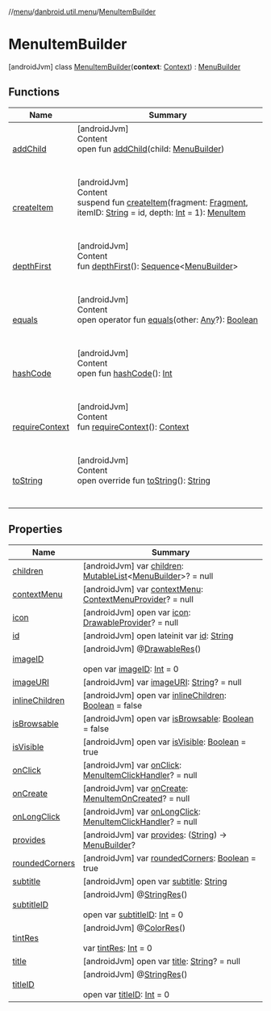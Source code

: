 //[menu](../../index.md)/[danbroid.util.menu](../index.md)/[MenuItemBuilder](index.md)



# MenuItemBuilder  
 [androidJvm] class [MenuItemBuilder](index.md)(**context**: [Context](https://developer.android.com/reference/kotlin/android/content/Context.html)) : [MenuBuilder](../-menu-builder/index.md)   


## Functions  
  
|  Name|  Summary| 
|---|---|
| <a name="danbroid.util.menu/MenuBuilder/addChild/#danbroid.util.menu.MenuBuilder/PointingToDeclaration/"></a>[addChild](../-menu-builder/add-child.md)| <a name="danbroid.util.menu/MenuBuilder/addChild/#danbroid.util.menu.MenuBuilder/PointingToDeclaration/"></a>[androidJvm]  <br>Content  <br>open fun [addChild](../-menu-builder/add-child.md)(child: [MenuBuilder](../-menu-builder/index.md))  <br><br><br>
| <a name="danbroid.util.menu/MenuItemBuilder/createItem/#androidx.fragment.app.Fragment#kotlin.String#kotlin.Int/PointingToDeclaration/"></a>[createItem](create-item.md)| <a name="danbroid.util.menu/MenuItemBuilder/createItem/#androidx.fragment.app.Fragment#kotlin.String#kotlin.Int/PointingToDeclaration/"></a>[androidJvm]  <br>Content  <br>suspend fun [createItem](create-item.md)(fragment: [Fragment](https://developer.android.com/reference/kotlin/androidx/fragment/app/Fragment.html), itemID: [String](https://kotlinlang.org/api/latest/jvm/stdlib/kotlin/-string/index.html) = id, depth: [Int](https://kotlinlang.org/api/latest/jvm/stdlib/kotlin/-int/index.html) = 1): [MenuItem](../-menu-item/index.md)  <br><br><br>
| <a name="danbroid.util.menu/MenuBuilder/depthFirst/#/PointingToDeclaration/"></a>[depthFirst](../-menu-builder/depth-first.md)| <a name="danbroid.util.menu/MenuBuilder/depthFirst/#/PointingToDeclaration/"></a>[androidJvm]  <br>Content  <br>fun [depthFirst](../-menu-builder/depth-first.md)(): [Sequence](https://kotlinlang.org/api/latest/jvm/stdlib/kotlin.sequences/-sequence/index.html)<[MenuBuilder](../-menu-builder/index.md)>  <br><br><br>
| <a name="kotlin/Any/equals/#kotlin.Any?/PointingToDeclaration/"></a>[equals](../../danbroid.util.menu.ui/-menu-item-diff-callback/index.md#%5Bkotlin%2FAny%2Fequals%2F%23kotlin.Any%3F%2FPointingToDeclaration%2F%5D%2FFunctions%2F71752720)| <a name="kotlin/Any/equals/#kotlin.Any?/PointingToDeclaration/"></a>[androidJvm]  <br>Content  <br>open operator fun [equals](../../danbroid.util.menu.ui/-menu-item-diff-callback/index.md#%5Bkotlin%2FAny%2Fequals%2F%23kotlin.Any%3F%2FPointingToDeclaration%2F%5D%2FFunctions%2F71752720)(other: [Any](https://kotlinlang.org/api/latest/jvm/stdlib/kotlin/-any/index.html)?): [Boolean](https://kotlinlang.org/api/latest/jvm/stdlib/kotlin/-boolean/index.html)  <br><br><br>
| <a name="kotlin/Any/hashCode/#/PointingToDeclaration/"></a>[hashCode](../../danbroid.util.menu.ui/-menu-item-diff-callback/index.md#%5Bkotlin%2FAny%2FhashCode%2F%23%2FPointingToDeclaration%2F%5D%2FFunctions%2F71752720)| <a name="kotlin/Any/hashCode/#/PointingToDeclaration/"></a>[androidJvm]  <br>Content  <br>open fun [hashCode](../../danbroid.util.menu.ui/-menu-item-diff-callback/index.md#%5Bkotlin%2FAny%2FhashCode%2F%23%2FPointingToDeclaration%2F%5D%2FFunctions%2F71752720)(): [Int](https://kotlinlang.org/api/latest/jvm/stdlib/kotlin/-int/index.html)  <br><br><br>
| <a name="danbroid.util.menu/MenuBuilder/requireContext/#/PointingToDeclaration/"></a>[requireContext](../-menu-builder/require-context.md)| <a name="danbroid.util.menu/MenuBuilder/requireContext/#/PointingToDeclaration/"></a>[androidJvm]  <br>Content  <br>fun [requireContext](../-menu-builder/require-context.md)(): [Context](https://developer.android.com/reference/kotlin/android/content/Context.html)  <br><br><br>
| <a name="danbroid.util.menu/MenuItemBuilder/toString/#/PointingToDeclaration/"></a>[toString](to-string.md)| <a name="danbroid.util.menu/MenuItemBuilder/toString/#/PointingToDeclaration/"></a>[androidJvm]  <br>Content  <br>open override fun [toString](to-string.md)(): [String](https://kotlinlang.org/api/latest/jvm/stdlib/kotlin/-string/index.html)  <br><br><br>


## Properties  
  
|  Name|  Summary| 
|---|---|
| <a name="danbroid.util.menu/MenuItemBuilder/children/#/PointingToDeclaration/"></a>[children](index.md#%5Bdanbroid.util.menu%2FMenuItemBuilder%2Fchildren%2F%23%2FPointingToDeclaration%2F%5D%2FProperties%2F71752720)| <a name="danbroid.util.menu/MenuItemBuilder/children/#/PointingToDeclaration/"></a> [androidJvm] var [children](index.md#%5Bdanbroid.util.menu%2FMenuItemBuilder%2Fchildren%2F%23%2FPointingToDeclaration%2F%5D%2FProperties%2F71752720): [MutableList](https://kotlinlang.org/api/latest/jvm/stdlib/kotlin.collections/-mutable-list/index.html)<[MenuBuilder](../-menu-builder/index.md)>? = null   <br>
| <a name="danbroid.util.menu/MenuItemBuilder/contextMenu/#/PointingToDeclaration/"></a>[contextMenu](index.md#%5Bdanbroid.util.menu%2FMenuItemBuilder%2FcontextMenu%2F%23%2FPointingToDeclaration%2F%5D%2FProperties%2F71752720)| <a name="danbroid.util.menu/MenuItemBuilder/contextMenu/#/PointingToDeclaration/"></a> [androidJvm] var [contextMenu](index.md#%5Bdanbroid.util.menu%2FMenuItemBuilder%2FcontextMenu%2F%23%2FPointingToDeclaration%2F%5D%2FProperties%2F71752720): [ContextMenuProvider](../index.md#%5Bdanbroid.util.menu%2FContextMenuProvider%2F%2F%2FPointingToDeclaration%2F%5D%2FClasslikes%2F71752720)? = null   <br>
| <a name="danbroid.util.menu/MenuItemBuilder/icon/#/PointingToDeclaration/"></a>[icon](index.md#%5Bdanbroid.util.menu%2FMenuItemBuilder%2Ficon%2F%23%2FPointingToDeclaration%2F%5D%2FProperties%2F71752720)| <a name="danbroid.util.menu/MenuItemBuilder/icon/#/PointingToDeclaration/"></a> [androidJvm] open var [icon](index.md#%5Bdanbroid.util.menu%2FMenuItemBuilder%2Ficon%2F%23%2FPointingToDeclaration%2F%5D%2FProperties%2F71752720): [DrawableProvider](../index.md#%5Bdanbroid.util.menu%2FDrawableProvider%2F%2F%2FPointingToDeclaration%2F%5D%2FClasslikes%2F71752720)? = null   <br>
| <a name="danbroid.util.menu/MenuItemBuilder/id/#/PointingToDeclaration/"></a>[id](index.md#%5Bdanbroid.util.menu%2FMenuItemBuilder%2Fid%2F%23%2FPointingToDeclaration%2F%5D%2FProperties%2F71752720)| <a name="danbroid.util.menu/MenuItemBuilder/id/#/PointingToDeclaration/"></a> [androidJvm] open lateinit var [id](index.md#%5Bdanbroid.util.menu%2FMenuItemBuilder%2Fid%2F%23%2FPointingToDeclaration%2F%5D%2FProperties%2F71752720): [String](https://kotlinlang.org/api/latest/jvm/stdlib/kotlin/-string/index.html)   <br>
| <a name="danbroid.util.menu/MenuItemBuilder/imageID/#/PointingToDeclaration/"></a>[imageID](index.md#%5Bdanbroid.util.menu%2FMenuItemBuilder%2FimageID%2F%23%2FPointingToDeclaration%2F%5D%2FProperties%2F71752720)| <a name="danbroid.util.menu/MenuItemBuilder/imageID/#/PointingToDeclaration/"></a> [androidJvm] @[DrawableRes](https://developer.android.com/reference/kotlin/androidx/annotation/DrawableRes.html)()  <br>  <br>open var [imageID](index.md#%5Bdanbroid.util.menu%2FMenuItemBuilder%2FimageID%2F%23%2FPointingToDeclaration%2F%5D%2FProperties%2F71752720): [Int](https://kotlinlang.org/api/latest/jvm/stdlib/kotlin/-int/index.html) = 0   <br>
| <a name="danbroid.util.menu/MenuItemBuilder/imageURI/#/PointingToDeclaration/"></a>[imageURI](index.md#%5Bdanbroid.util.menu%2FMenuItemBuilder%2FimageURI%2F%23%2FPointingToDeclaration%2F%5D%2FProperties%2F71752720)| <a name="danbroid.util.menu/MenuItemBuilder/imageURI/#/PointingToDeclaration/"></a> [androidJvm] var [imageURI](index.md#%5Bdanbroid.util.menu%2FMenuItemBuilder%2FimageURI%2F%23%2FPointingToDeclaration%2F%5D%2FProperties%2F71752720): [String](https://kotlinlang.org/api/latest/jvm/stdlib/kotlin/-string/index.html)? = null   <br>
| <a name="danbroid.util.menu/MenuItemBuilder/inlineChildren/#/PointingToDeclaration/"></a>[inlineChildren](index.md#%5Bdanbroid.util.menu%2FMenuItemBuilder%2FinlineChildren%2F%23%2FPointingToDeclaration%2F%5D%2FProperties%2F71752720)| <a name="danbroid.util.menu/MenuItemBuilder/inlineChildren/#/PointingToDeclaration/"></a> [androidJvm] open var [inlineChildren](index.md#%5Bdanbroid.util.menu%2FMenuItemBuilder%2FinlineChildren%2F%23%2FPointingToDeclaration%2F%5D%2FProperties%2F71752720): [Boolean](https://kotlinlang.org/api/latest/jvm/stdlib/kotlin/-boolean/index.html) = false   <br>
| <a name="danbroid.util.menu/MenuItemBuilder/isBrowsable/#/PointingToDeclaration/"></a>[isBrowsable](index.md#%5Bdanbroid.util.menu%2FMenuItemBuilder%2FisBrowsable%2F%23%2FPointingToDeclaration%2F%5D%2FProperties%2F71752720)| <a name="danbroid.util.menu/MenuItemBuilder/isBrowsable/#/PointingToDeclaration/"></a> [androidJvm] open var [isBrowsable](index.md#%5Bdanbroid.util.menu%2FMenuItemBuilder%2FisBrowsable%2F%23%2FPointingToDeclaration%2F%5D%2FProperties%2F71752720): [Boolean](https://kotlinlang.org/api/latest/jvm/stdlib/kotlin/-boolean/index.html) = false   <br>
| <a name="danbroid.util.menu/MenuItemBuilder/isVisible/#/PointingToDeclaration/"></a>[isVisible](index.md#%5Bdanbroid.util.menu%2FMenuItemBuilder%2FisVisible%2F%23%2FPointingToDeclaration%2F%5D%2FProperties%2F71752720)| <a name="danbroid.util.menu/MenuItemBuilder/isVisible/#/PointingToDeclaration/"></a> [androidJvm] open var [isVisible](index.md#%5Bdanbroid.util.menu%2FMenuItemBuilder%2FisVisible%2F%23%2FPointingToDeclaration%2F%5D%2FProperties%2F71752720): [Boolean](https://kotlinlang.org/api/latest/jvm/stdlib/kotlin/-boolean/index.html) = true   <br>
| <a name="danbroid.util.menu/MenuItemBuilder/onClick/#/PointingToDeclaration/"></a>[onClick](on-click.md)| <a name="danbroid.util.menu/MenuItemBuilder/onClick/#/PointingToDeclaration/"></a> [androidJvm] var [onClick](on-click.md): [MenuItemClickHandler](../index.md#%5Bdanbroid.util.menu%2FMenuItemClickHandler%2F%2F%2FPointingToDeclaration%2F%5D%2FClasslikes%2F71752720)? = null   <br>
| <a name="danbroid.util.menu/MenuItemBuilder/onCreate/#/PointingToDeclaration/"></a>[onCreate](on-create.md)| <a name="danbroid.util.menu/MenuItemBuilder/onCreate/#/PointingToDeclaration/"></a> [androidJvm] var [onCreate](on-create.md): [MenuItemOnCreated](../index.md#%5Bdanbroid.util.menu%2FMenuItemOnCreated%2F%2F%2FPointingToDeclaration%2F%5D%2FClasslikes%2F71752720)? = null   <br>
| <a name="danbroid.util.menu/MenuItemBuilder/onLongClick/#/PointingToDeclaration/"></a>[onLongClick](on-long-click.md)| <a name="danbroid.util.menu/MenuItemBuilder/onLongClick/#/PointingToDeclaration/"></a> [androidJvm] var [onLongClick](on-long-click.md): [MenuItemClickHandler](../index.md#%5Bdanbroid.util.menu%2FMenuItemClickHandler%2F%2F%2FPointingToDeclaration%2F%5D%2FClasslikes%2F71752720)? = null   <br>
| <a name="danbroid.util.menu/MenuItemBuilder/provides/#/PointingToDeclaration/"></a>[provides](index.md#%5Bdanbroid.util.menu%2FMenuItemBuilder%2Fprovides%2F%23%2FPointingToDeclaration%2F%5D%2FProperties%2F71752720)| <a name="danbroid.util.menu/MenuItemBuilder/provides/#/PointingToDeclaration/"></a> [androidJvm] var [provides](index.md#%5Bdanbroid.util.menu%2FMenuItemBuilder%2Fprovides%2F%23%2FPointingToDeclaration%2F%5D%2FProperties%2F71752720): ([String](https://kotlinlang.org/api/latest/jvm/stdlib/kotlin/-string/index.html)) -> [MenuBuilder](../-menu-builder/index.md)?   <br>
| <a name="danbroid.util.menu/MenuItemBuilder/roundedCorners/#/PointingToDeclaration/"></a>[roundedCorners](rounded-corners.md)| <a name="danbroid.util.menu/MenuItemBuilder/roundedCorners/#/PointingToDeclaration/"></a> [androidJvm] var [roundedCorners](rounded-corners.md): [Boolean](https://kotlinlang.org/api/latest/jvm/stdlib/kotlin/-boolean/index.html) = true   <br>
| <a name="danbroid.util.menu/MenuItemBuilder/subtitle/#/PointingToDeclaration/"></a>[subtitle](index.md#%5Bdanbroid.util.menu%2FMenuItemBuilder%2Fsubtitle%2F%23%2FPointingToDeclaration%2F%5D%2FProperties%2F71752720)| <a name="danbroid.util.menu/MenuItemBuilder/subtitle/#/PointingToDeclaration/"></a> [androidJvm] open var [subtitle](index.md#%5Bdanbroid.util.menu%2FMenuItemBuilder%2Fsubtitle%2F%23%2FPointingToDeclaration%2F%5D%2FProperties%2F71752720): [String](https://kotlinlang.org/api/latest/jvm/stdlib/kotlin/-string/index.html)   <br>
| <a name="danbroid.util.menu/MenuItemBuilder/subtitleID/#/PointingToDeclaration/"></a>[subtitleID](index.md#%5Bdanbroid.util.menu%2FMenuItemBuilder%2FsubtitleID%2F%23%2FPointingToDeclaration%2F%5D%2FProperties%2F71752720)| <a name="danbroid.util.menu/MenuItemBuilder/subtitleID/#/PointingToDeclaration/"></a> [androidJvm] @[StringRes](https://developer.android.com/reference/kotlin/androidx/annotation/StringRes.html)()  <br>  <br>open var [subtitleID](index.md#%5Bdanbroid.util.menu%2FMenuItemBuilder%2FsubtitleID%2F%23%2FPointingToDeclaration%2F%5D%2FProperties%2F71752720): [Int](https://kotlinlang.org/api/latest/jvm/stdlib/kotlin/-int/index.html) = 0   <br>
| <a name="danbroid.util.menu/MenuItemBuilder/tintRes/#/PointingToDeclaration/"></a>[tintRes](tint-res.md)| <a name="danbroid.util.menu/MenuItemBuilder/tintRes/#/PointingToDeclaration/"></a> [androidJvm] @[ColorRes](https://developer.android.com/reference/kotlin/androidx/annotation/ColorRes.html)()  <br>  <br>var [tintRes](tint-res.md): [Int](https://kotlinlang.org/api/latest/jvm/stdlib/kotlin/-int/index.html) = 0   <br>
| <a name="danbroid.util.menu/MenuItemBuilder/title/#/PointingToDeclaration/"></a>[title](index.md#%5Bdanbroid.util.menu%2FMenuItemBuilder%2Ftitle%2F%23%2FPointingToDeclaration%2F%5D%2FProperties%2F71752720)| <a name="danbroid.util.menu/MenuItemBuilder/title/#/PointingToDeclaration/"></a> [androidJvm] open var [title](index.md#%5Bdanbroid.util.menu%2FMenuItemBuilder%2Ftitle%2F%23%2FPointingToDeclaration%2F%5D%2FProperties%2F71752720): [String](https://kotlinlang.org/api/latest/jvm/stdlib/kotlin/-string/index.html)? = null   <br>
| <a name="danbroid.util.menu/MenuItemBuilder/titleID/#/PointingToDeclaration/"></a>[titleID](index.md#%5Bdanbroid.util.menu%2FMenuItemBuilder%2FtitleID%2F%23%2FPointingToDeclaration%2F%5D%2FProperties%2F71752720)| <a name="danbroid.util.menu/MenuItemBuilder/titleID/#/PointingToDeclaration/"></a> [androidJvm] @[StringRes](https://developer.android.com/reference/kotlin/androidx/annotation/StringRes.html)()  <br>  <br>open var [titleID](index.md#%5Bdanbroid.util.menu%2FMenuItemBuilder%2FtitleID%2F%23%2FPointingToDeclaration%2F%5D%2FProperties%2F71752720): [Int](https://kotlinlang.org/api/latest/jvm/stdlib/kotlin/-int/index.html) = 0   <br>

